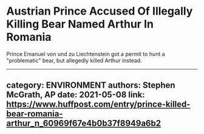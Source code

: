 # Austrian Prince Accused Of Illegally Killing Bear Named Arthur In Romania

Prince Emanuel von und zu Liechtenstein got a permit to hunt a "problematic" bear, but allegedly killed Arthur instead.

---
category: ENVIRONMENT
authors: Stephen McGrath, AP
date: 2021-05-08
link: https://www.huffpost.com/entry/prince-killed-bear-romania-arthur_n_60969f67e4b0b37f8949a6b2
---
